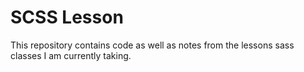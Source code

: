 # SCSS Lesson

This repository contains code as well as notes from the lessons sass classes I am currently taking.